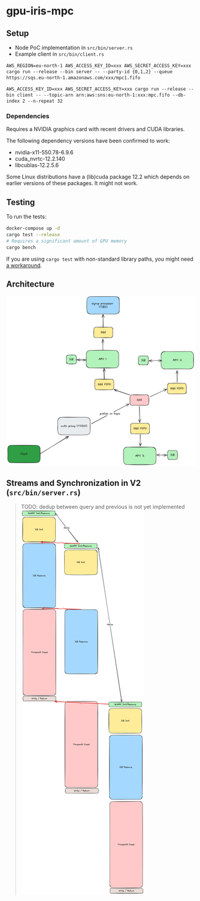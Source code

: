 # gpu-iris-mpc

## Setup
- Node PoC implementation in `src/bin/server.rs`
- Example client in `src/bin/client.rs`

```
AWS_REGION=eu-north-1 AWS_ACCESS_KEY_ID=xxx AWS_SECRET_ACCESS_KEY=xxx cargo run --release --bin server -- --party-id {0,1,2} --queue https://sqs.eu-north-1.amazonaws.com/xxx/mpc1.fifo
```

```
AWS_ACCESS_KEY_ID=xxx AWS_SECRET_ACCESS_KEY=xxx cargo run --release --bin client -- --topic-arn arn:aws:sns:eu-north-1:xxx:mpc.fifo --db-index 2 --n-repeat 32
```

### Dependencies

Requires a NVIDIA graphics card with recent drivers and CUDA libraries.

The following dependency versions have been confirmed to work:
- nvidia-x11-550.78-6.9.6
- cuda_nvrtc-12.2.140
- libcublas-12.2.5.6

Some Linux distributions have a (lib)cuda package 12.2 which depends on earlier versions of these packages.
It might not work.

## Testing

To run the tests:
```sh
docker-compose up -d
cargo test --release
# Requires a significant amount of GPU memory
cargo bench
```

If you are using `cargo test` with non-standard library paths, you might need [a workaround](https://github.com/worldcoin/gpu-iris-mpc/issues/25).

## Architecture
![architecture](mpc-architecture-v2.png)

## Streams and Synchronization in V2 (`src/bin/server.rs`)
> TODO: dedup between query and previous is not yet implemented
![streams](mpc-iris-streams-v2.png)

